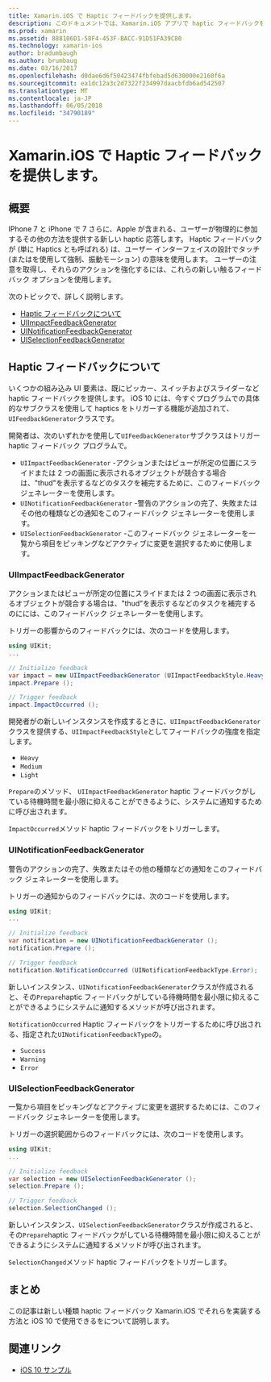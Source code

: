 ```yaml
---
title: Xamarin.iOS で Haptic フィードバックを提供します。
description: このドキュメントでは、Xamarin.iOS アプリで haptic フィードバックを提供する方法について説明します。 UIImpactFeedbackGenerator、UINotificationFeedbackGenerator、および UISelectionFeedbackGenerator についても説明します。
ms.prod: xamarin
ms.assetid: 888106D1-58F4-453F-BACC-91D51FA39C80
ms.technology: xamarin-ios
author: bradumbaugh
ms.author: brumbaug
ms.date: 03/16/2017
ms.openlocfilehash: d0dae6d6f50423474fbfebad5d630000e2160f6a
ms.sourcegitcommit: ea1dc12a3c2d7322f234997daacbfdb6ad542507
ms.translationtype: MT
ms.contentlocale: ja-JP
ms.lasthandoff: 06/05/2018
ms.locfileid: "34790189"
---
```

# <a name="providing-haptic-feedback-in-xamarinios"></a>Xamarin.iOS で Haptic フィードバックを提供します。

<a name="Overview" />

## <a name="overview"></a>概要

IPhone 7 と iPhone で 7 さらに、Apple が含まれる、ユーザーが物理的に参加するその他の方法を提供する新しい haptic 応答します。 Haptic フィードバックが (単に Haptics とも呼ばれる) は、ユーザー インターフェイスの設計でタッチ (またはを使用して強制、振動モーション) の意味を使用します。 ユーザーの注意を取得し、それらのアクションを強化するには、これらの新しい触るフィードバック オプションを使用します。

次のトピックで、詳しく説明します。

- [Haptic フィードバックについて](#About-Haptic-Feedback)
- [UIImpactFeedbackGenerator](#UIImpactFeedbackGenerator)
- [UINotificationFeedbackGenerator](#UINotificationFeedbackGenerator)
- [UISelectionFeedbackGenerator](#UISelectionFeedbackGenerator)

<a name="About-Haptic-Feedback" />

## <a name="about-haptic-feedback"></a>Haptic フィードバックについて

いくつかの組み込み UI 要素は、既にピッカー、スイッチおよびスライダーなど haptic フィードバックを提供します。 iOS 10 には、今すぐプログラムでの具体的なサブクラスを使用して haptics をトリガーする機能が追加されて、`UIFeedbackGenerator`クラスです。

開発者は、次のいずれかを使用して`UIFeedbackGenerator`サブクラスはトリガー haptic フィードバック プログラムで。

- `UIImpactFeedbackGenerator` -アクションまたはビューが所定の位置にスライドまたは 2 つの画面に表示されるオブジェクトが競合する場合は、"thud"を表示するなどのタスクを補完するために、このフィードバック ジェネレーターを使用します。
- `UINotificationFeedbackGenerator` -警告のアクションの完了、失敗またはその他の種類などの通知をこのフィードバック ジェネレーターを使用します。
- `UISelectionFeedbackGenerator` -このフィードバック ジェネレーターを一覧から項目をピッキングなどアクティブに変更を選択するために使用します。

<a name="UIImpactFeedbackGenerator" />

### <a name="uiimpactfeedbackgenerator"></a>UIImpactFeedbackGenerator

アクションまたはビューが所定の位置にスライドまたは 2 つの画面に表示されるオブジェクトが競合する場合は、"thud"を表示するなどのタスクを補完するのにには、このフィードバック ジェネレーターを使用します。

トリガーの影響からのフィードバックには、次のコードを使用します。

```csharp
using UIKit;
...

// Initialize feedback
var impact = new UIImpactFeedbackGenerator (UIImpactFeedbackStyle.Heavy);
impact.Prepare ();

// Trigger feedback
impact.ImpactOccurred ();
```

開発者がの新しいインスタンスを作成するときに、`UIImpactFeedbackGenerator`クラスを提供する、`UIImpactFeedbackStyle`としてフィードバックの強度を指定します。

- `Heavy`
- `Medium`
- `Light`

`Prepare`のメソッド、 `UIImpactFeedbackGenerator` haptic フィードバックがしている待機時間を最小限に抑えることができるように、システムに通知するために呼び出されます。

`ImpactOccurred`メソッド haptic フィードバックをトリガーします。

<a name="UINotificationFeedbackGenerator" />

### <a name="uinotificationfeedbackgenerator"></a>UINotificationFeedbackGenerator

警告のアクションの完了、失敗またはその他の種類などの通知をこのフィードバック ジェネレーターを使用します。

トリガーの通知からのフィードバックには、次のコードを使用します。

```csharp
using UIKit;
...

// Initialize feedback
var notification = new UINotificationFeedbackGenerator ();
notification.Prepare ();

// Trigger feedback
notification.NotificationOccurred (UINotificationFeedbackType.Error);
```

新しいインスタンス、`UINotificationFeedbackGenerator`クラスが作成されると、その`Prepare`haptic フィードバックがしている待機時間を最小限に抑えることができるようにシステムに通知するメソッドが呼び出されます。

`NotificationOccurred` Haptic フィードバックをトリガーするために呼び出される、指定された`UINotificationFeedbackType`の。

- `Success`
- `Warning`
- `Error`

<a name="UISelectionFeedbackGenerator" />

### <a name="uiselectionfeedbackgenerator"></a>UISelectionFeedbackGenerator

一覧から項目をピッキングなどアクティブに変更を選択するためには、このフィードバック ジェネレーターを使用します。

トリガーの選択範囲からのフィードバックには、次のコードを使用します。

```csharp
using UIKit;
...

// Initialize feedback
var selection = new UISelectionFeedbackGenerator ();
selection.Prepare ();

// Trigger feedback
selection.SelectionChanged ();
```

新しいインスタンス、`UISelectionFeedbackGenerator`クラスが作成されると、その`Prepare`haptic フィードバックがしている待機時間を最小限に抑えることができるようにシステムに通知するメソッドが呼び出されます。

`SelectionChanged`メソッド haptic フィードバックをトリガーします。

## <a name="summary"></a>まとめ

この記事は新しい種類 haptic フィードバック Xamarin.iOS でそれらを実装する方法と iOS 10 で使用できるをについて説明します。

## <a name="related-links"></a>関連リンク

- [iOS 10 サンプル](https://developer.xamarin.com/samples/ios/iOS10/)

